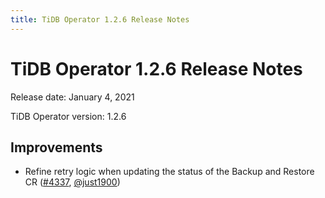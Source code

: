 ```yaml
---
title: TiDB Operator 1.2.6 Release Notes
---
```

# TiDB Operator 1.2.6 Release Notes

Release date: January 4, 2021

TiDB Operator version: 1.2.6

## Improvements

- Refine retry logic when updating the status of the Backup and Restore CR ([#4337](https://github.com/pingcap/tidb-operator/pull/4337), [@just1900](https://github.com/just1900))
